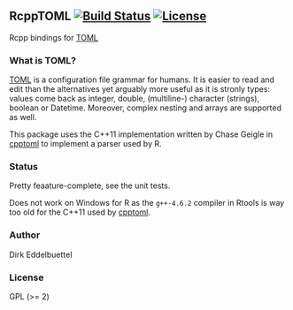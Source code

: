 ## RcppTOML [![Build Status](https://travis-ci.org/eddelbuettel/rcpptoml.svg)](https://travis-ci.org/eddelbuettel/rcpptoml) [![License](http://img.shields.io/badge/license-GPL%20%28%3E=%202%29-brightgreen.svg?style=flat)](http://www.gnu.org/licenses/gpl-2.0.html)

Rcpp bindings for [TOML](https://github.com/toml-lang/toml)

### What is TOML?

[TOML](https://github.com/toml-lang/toml) is a configuration file grammar for
humans. It is easier to read and edit than the alternatives yet arguably more
useful as it is stronly types: values come back as integer, double,
(multiline-) character (strings), boolean or Datetime. Moreover, complex
nesting and arrays are supported as well.

This package uses the C++11 implementation written by Chase Geigle in
[cpptoml](https://github.com/skystrife/cpptoml) to implement a parser used by
R.

### Status

Pretty feaature-complete, see the unit tests.

Does not work on Windows for R as the `g++-4.6.2` compiler in Rtools is way
too old for the C++11 used by [cpptoml](https://github.com/skystrife/cpptoml).

### Author

Dirk Eddelbuettel

### License

GPL (>= 2)



